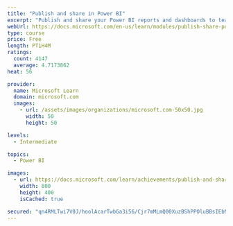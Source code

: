 ```yaml
---
title: "Publish and share in Power BI"
excerpt: "Publish and share your Power BI reports and dashboards to teammates in your organization or to everyone on the web."
webUrl: https://docs.microsoft.com/en-us/learn/modules/publish-share-power-bi/
type: course
price: Free
length: PT1H4M
ratings:
  count: 4147
  average: 4.7173862
heat: 56

provider:
  name: Microsoft Learn
  domain: microsoft.com
  images:
    - url: /assets/images/organizations/microsoft.com-50x50.jpg
      width: 50
      height: 50

levels:
  - Intermediate

topics:
  - Power BI

images:
  - url: https://docs.microsoft.com/learn/achievements/publish-and-share-with-power-bi-desktop-social.png
    width: 800
    height: 400
    isCached: true

secured: "qn4RMLTwi7V0J/hoolAcarTwbGa3i56/Cjr7mMLmQ00XuzBShPPOluBBsIEbNZUDjF38bB7ppW0IyeF60/gk0PHiWrpOi+uYdsqVwh9S7WSR87DQ3TxVqpHgsiqh2YTH1wVHWgC04YrQd2Dtta4KSG2XBvsVkrf3lHTyDEgFPJUM8ntyH3NHNesHwyftbzqRLnUe4kP5Ymjs0ajBkn52AhApsaSV3sPAmXaUzUBZI7wjmmA713mwuYb0Mi+xHwOTPpn7DBu8m42zgM0oVjtfaoTPACXh1o6K+4KVwxZpmf9EBhzmEaXONPGVxpO7Z9uoiaT8dhf41cwg8jDbNMV4gZg0ApGykc/YBx3nY8SQ55w+FiHv6/J283RzOQfZFHn/q3wIXV2Q2J66RGia6KaY8VyPxCxq6NTIDv2I7ZD3sek=;Y6rUg2Bep1dymYFdh7YtDw=="
---
```


